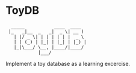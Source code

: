 # ToyDB

      _____           ____  ____   
     |_   _|__  _   _|  _ \| __ )  
       | |/ _ \| | | | | | |  _ \  
       | | (_) | |_| | |_| | |_) | 
       |_|\___/ \__, |____/|____/  
                |___/              

Implement a toy database as a learning excercise.